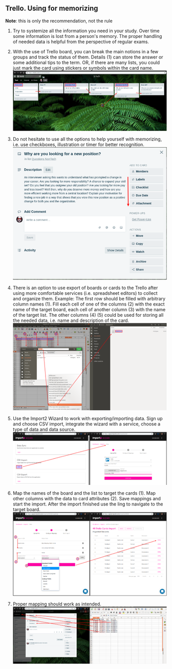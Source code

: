 ## Trello. Using for memorizing

**Note**: this is only the recommendation, not the rule

1. Try to systemize all the information you need in your study. Over time some information is lost from a person's memory. The proper handling of needed data is helpful from the perspective of regular exams.

2. With the use of Trello board, you can break the main notions in a few groups and track the status of them. Details (1) can store the answer or some additional tips to the term. OR, if there are many lists, you could just mark the card using stickers or symbols within the card name.
![img](../.data/017.png)

3. Do not hesitate to use all the options to help yourself with memorizing, i.e. use checkboxes, illustration or timer for better recognition.
![img](../.data/018.png)

4. There is an option to use export of boards or cards to the Trello after using more comfortable services (i.e. spreadsheet editors) to collect and organize them.
Example: The first row should be filled with arbitrary column names (1). Fill each cell of one of the columns (2) with the exact name of the target board, each cell of another column (3) with the name of the target list. The other columns (4) (5) could be used for storing all the needed data, i.e. name and description of the card.
![img](../.data/019.png)

5. Use the ﻿Import2 Wizard to work with exporting/importing data. Sign up and choose CSV import, integrate the wizard with a service, choose a type of data and data source.
![img](../.data/020.png)

6. Map the names of the board and the list to target the cards (1). Map other columns with the data to card attributes (2). Save mappings and start the import. After the import finished use the ling to navigate to the target board.
![img](../.data/021.png)

7. Proper mapping should work as intended.
![img](../.data/022.png)